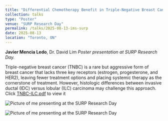 ```yaml
---
title: "Differential Chemotherapy Benefit in Triple-Negative Breast Cancer: Invasive Lobular vs. Ductal Carcinoma"
collection: talks
type: "Poster"
venue: "SURP Research Day"
permalink: /talks/2025-08-13-ims-surp
date: 2025-08-13
location: "Toronto, ON"
---
```


**Javier Mencia Ledo**, Dr. David Lim
*Poster presentation at SURP Research Day.*  



Triple-negative breast cancer (TNBC) is a rare but aggressive form of breast cancer that lacks three key receptors (estrogen, progesterone, and HER2), leaving fewer treatment options and placing systemic therapy as the cornerstone of treatment. However, histologic differences between invasive ductal (IDC) versus lobular (ILC) carcinoma may challenge this approach. 
Click [TNBC-ILC.pdf](https://javmencia.github.io/files/Javier_MenciaLedo_Poster.pptx) to view it

![Picture of me presenting at the SURP Research Day](https://javmencia.github.io/files/surp.jpeg)

![Picture of me presenting at the SURP Research Day](https://javmencia.github.io/files/suds1.jpeg)
